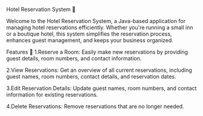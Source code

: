 Hotel Reservation System 🏨

Welcome to the Hotel Reservation System, a Java-based application for managing hotel reservations efficiently. Whether you're running a small inn or a boutique hotel, this system simplifies the reservation process, enhances guest management, and keeps your business organized.

Features 🌟
1.Reserve a Room: Easily make new reservations by providing guest details, room numbers, and contact information.

2.View Reservations: Get an overview of all current reservations, including guest names, room numbers, contact details, and reservation dates.

3.Edit Reservation Details: Update guest names, room numbers, and contact information for existing reservations.

4.Delete Reservations: Remove reservations that are no longer needed.
